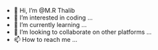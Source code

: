 - 👋 Hi, I’m @M.R Thalib
- 👀 I’m interested in coding ...
- 🌱 I’m currently learning ...
- 💞️ I’m looking to collaborate on other platforms ...
- 📫 How to reach me ...

<!---
mohamedrisly/mohamedrisly is a ✨ special ✨ repository because its `README.md` (this file) appears on your GitHub profile.
You can click the Preview link to take a look at your changes.
--->

